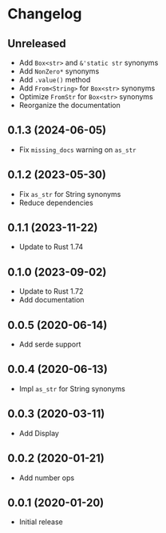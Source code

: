 # Changelog

## Unreleased

* Add `Box<str>` and `&'static str` synonyms
* Add `NonZero*` synonyms
* Add `.value()` method
* Add `From<String>` for `Box<str>` synonyms
* Optimize `FromStr` for `Box<str>` synonyms
* Reorganize the documentation

## 0.1.3 (2024-06-05)

* Fix `missing_docs` warning on `as_str` 

## 0.1.2 (2023-05-30)

* Fix `as_str` for String synonyms
* Reduce dependencies

## 0.1.1 (2023-11-22)

* Update to Rust 1.74

## 0.1.0 (2023-09-02)

* Update to Rust 1.72
* Add documentation

## 0.0.5 (2020-06-14)

* Add serde support

## 0.0.4 (2020-06-13)

* Impl `as_str` for String synonyms

## 0.0.3 (2020-03-11)

* Add Display

## 0.0.2 (2020-01-21)

* Add number ops

## 0.0.1 (2020-01-20)

* Initial release